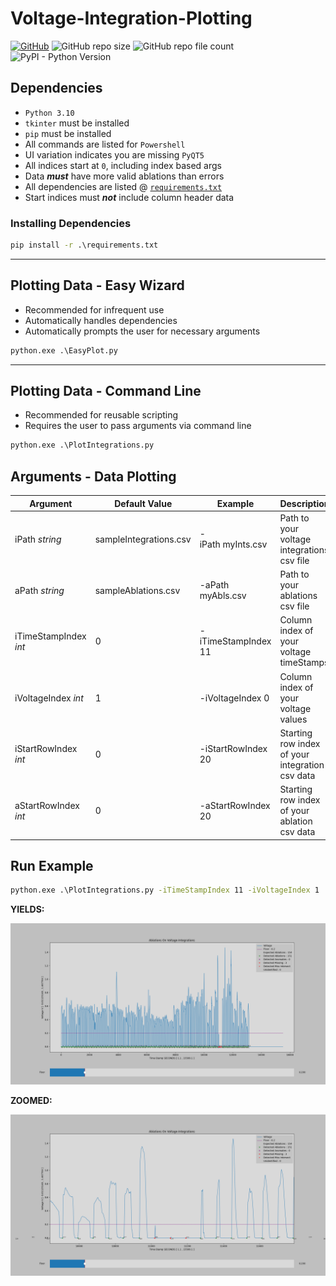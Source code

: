 # Voltage-Integration-Plotting

[![GitHub](https://img.shields.io/github/license/ryanpecha/Voltage-Integration-Plotting?color=blueviolet)](https://github.com/ryanpecha/Voltage-Integration-Plotting/blob/main/LICENSE.txt)
![GitHub repo size](https://img.shields.io/github/repo-size/ryanpecha/Voltage-Integration-Plotting)
![GitHub repo file count](https://img.shields.io/github/directory-file-count/ryanpecha/Voltage-Integration-Plotting)
![PyPI - Python Version](https://img.shields.io/pypi/pyversions/matplotlib)

## **Dependencies**

* `Python 3.10`
* `tkinter` must be installed
* `pip` must be installed
* All commands are listed for `Powershell`
* UI variation indicates you are missing `PyQT5`
* All indices start at `0`, including index based args
* Data _**must**_ have more valid ablations than errors
* All dependencies are listed @ [`requirements.txt`](./requirements.txt)
* Start indices must _**not**_ include column header data

### **Installing Dependencies**

```cmd
pip install -r .\requirements.txt
```

---

## **Plotting Data - Easy Wizard**

* Recommended for infrequent use
* Automatically handles dependencies
* Automatically prompts the user for necessary arguments

```cmd
python.exe .\EasyPlot.py
```

---

## **Plotting Data - Command Line**

* Recommended for reusable scripting
* Requires the user to pass arguments via command line

```cmd
python.exe .\PlotIntegrations.py
```

## **Arguments - Data Plotting**

| Argument       | Default Value | Example                    | Description                                               |
| -------------- | ---------------------- | -------------------------- | --------------------------------------------------------- |
| iPath _string_         | sampleIntegrations.csv | -iPath myInts.csv | Path to your voltage integrations csv file                |
| aPath _string_         | sampleAblations.csv | -aPath myAbls.csv     | Path to your ablations csv file                           |
| iTimeStampIndex _int_ | 0 | -iTimeStampIndex 11         | Column index of your voltage timeStamps |
| iVoltageIndex _int_   | 1 | -iVoltageIndex 0            | Column index of your voltage values |
| iStartRowIndex _int_ | 0 | -iStartRowIndex 20         | Starting row index of your integration csv data |
| aStartRowIndex _int_ | 0  | -aStartRowIndex 20         | Starting row index of your ablation csv data |

## **Run Example**

```cmd
python.exe .\PlotIntegrations.py -iTimeStampIndex 11 -iVoltageIndex 1
```

**YIELDS:**

![Plot of Generated Sample Data](./Figure_1.png "Plot of Existing Sample Data")

**ZOOMED:**

![Plot of Generated Sample Data](./Figure_2.png "Plot of Existing Sample Data - ZOOMED")
